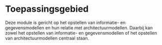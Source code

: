 # Toepassingsgebied

Deze module is gericht op het opstellen van informatie- en gegevensmodellen en hun relatie met architectuurmodellen. Daarbij kan zowel het opstellen van informatie- en gegevensmodellen of het opstellen van architectuurmodellen centraal staan.

